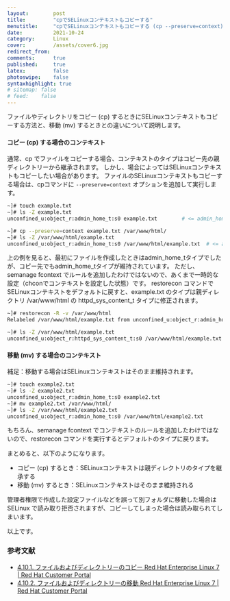 ```yaml
---
layout:        post
title:         "cpでSELinuxコンテキストもコピーする"
menutitle:     "cpでSELinuxコンテキストもコピーする (cp --preserve=context)"
date:          2021-10-24
category:      Linux
cover:         /assets/cover6.jpg
redirect_from:
comments:      true
published:     true
latex:         false
photoswipe:    false
syntaxhighlight: true
# sitemap: false
# feed:    false
---
```


ファイルやディレクトリをコピー (cp) するときにSELinuxコンテキストもコピーする方法と、移動 (mv) するときとの違いについて説明します。

#### コピー (cp) する場合のコンテキスト

通常、cp でファイルをコピーする場合、コンテキストのタイプはコピー先の親ディレクトリーから継承されます。
しかし、場合によってはSELinuxコンテキストもコピーしたい場合があります。
ファイルのSELinuxコンテキストもコピーする場合は、cpコマンドに `--preserve=context` オプションを追加して実行します。
```bash
~]# touch example.txt
~]# ls -Z example.txt
unconfined_u:object_r:admin_home_t:s0 example.txt        # <= admin_home_tタイプが付与される

~]# cp --preserve=context example.txt /var/www/html/
~]# ls -Z /var/www/html/example.txt
unconfined_u:object_r:admin_home_t:s0 /var/www/html/example.txt  # <= admin_home_tタイプのままコピーされた
```
上の例を見ると、最初にファイルを作成したときはadmin_home_tタイプでしたが、コピー先でもadmin_home_tタイプが維持されています。
ただし、semanage fcontext でルールを追加したわけではないので、あくまで一時的な設定（chconでコンテキストを設定した状態）です。
restorecon コマンドでSELinuxコンテキストをデフォルトに戻すと、example.txt のタイプは親ディレクトリ /var/www/html の httpd_sys_content_t タイプに修正されます。
```bash
~]# restorecon -R -v /var/www/html
Relabeled /var/www/html/example.txt from unconfined_u:object_r:admin_home_t:s0 to unconfined_u:object_r:httpd_sys_content_t:s0

~]# ls -Z /var/www/html/example.txt
unconfined_u:object_r:httpd_sys_content_t:s0 /var/www/html/example.txt
```

#### 移動 (mv) する場合のコンテキスト
補足：移動する場合はSELinuxコンテキストはそのまま維持されます。
```bash
~]# touch example2.txt
~]# ls -Z example2.txt
unconfined_u:object_r:admin_home_t:s0 example2.txt
~]# mv example2.txt /var/www/html/
~]# ls -Z /var/www/html/example2.txt
unconfined_u:object_r:admin_home_t:s0 /var/www/html/example2.txt
```
もちろん、semanage fcontext でコンテキストのルールを追加したわけではないので、restorecon コマンドを実行するとデフォルトのタイプに戻ります。

まとめると、以下のようになります。
- コピー (cp) するとき：SELinuxコンテキストは親ディレクトリのタイプを継承する
- 移動 (mv) するとき：SELinuxコンテキストはそのまま維持される

管理者権限で作成した設定ファイルなどを誤って別フォルダに移動した場合は SELinux で読み取り拒否されますが、コピーしてしまった場合は読み取られてしまいます。

以上です。

### 参考文献

- [4.10.1. ファイルおよびディレクトリーのコピー Red Hat Enterprise Linux 7 \| Red Hat Customer Portal](https://access.redhat.com/documentation/ja-jp/red_hat_enterprise_linux/7/html/selinux_users_and_administrators_guide/sect-security-enhanced_linux-working_with_selinux-maintaining_selinux_labels_#sect-Security-Enhanced_Linux-Maintaining_SELinux_Labels_-Copying_Files_and_Directories)
- [4.10.2. ファイルおよびディレクトリーの移動 Red Hat Enterprise Linux 7 \| Red Hat Customer Portal](https://access.redhat.com/documentation/ja-jp/red_hat_enterprise_linux/7/html/selinux_users_and_administrators_guide/sect-security-enhanced_linux-working_with_selinux-maintaining_selinux_labels_#sect-Security-Enhanced_Linux-Maintaining_SELinux_Labels_-Moving_Files_and_Directories)
